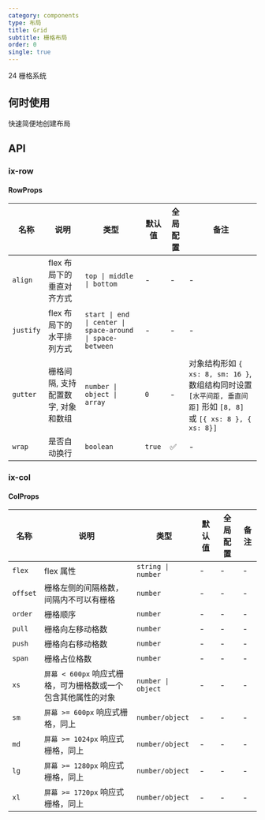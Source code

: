 ```yaml
---
category: components
type: 布局
title: Grid
subtitle: 栅格布局
order: 0
single: true
---
```


24 栅格系统

## 何时使用

快速简便地创建布局

## API

### ix-row

#### RowProps

| 名称 | 说明 | 类型  | 默认值 | 全局配置 | 备注 |
| --- | --- | --- | --- | --- | --- |
| `align` | flex 布局下的垂直对齐方式 | `top \| middle \| bottom` | - | - | - |
| `justify` | flex 布局下的水平排列方式 | `start \| end \| center \| space-around \| space-between` | - | - | - |
| `gutter` | 栅格间隔, 支持配置数字, 对象和数组 | `number \| object \| array` | `0` | - | 对象结构形如 `{ xs: 8, sm: 16 }`, 数组结构同时设置 `[水平间距, 垂直间距]` 形如 `[8, 8]` 或 `[{ xs: 8 }, { xs: 8}]` |
| `wrap` | 是否自动换行 | `boolean` | `true` | ✅ | - |

### ix-col

#### ColProps

| 名称 | 说明 | 类型  | 默认值 | 全局配置 | 备注 |
| --- | --- | --- | --- | --- | --- |
| `flex` | flex 属性 | `string \| number` | - | - | - |
| `offset` | 栅格左侧的间隔格数，间隔内不可以有栅格 | `number` | - | - | - |
| `order` | 栅格顺序 | `number` | - | - | - |
| `pull` | 栅格向左移动格数 | `number` | - | - | - |
| `push` | 栅格向右移动格数 | `number` | - | - | - |
| `span` | 栅格占位格数 | `number` | - | -  | - |
| `xs` | `屏幕 < 600px` 响应式栅格，可为栅格数或一个包含其他属性的对象 | `number \| object` | - | -  | - |
| `sm` | `屏幕 >= 600px` 响应式栅格，同上 | `number/object` | - | -  | - |
| `md` | `屏幕 >= 1024px` 响应式栅格，同上 | `number/object` | - | -  | - |
| `lg` | `屏幕 >= 1280px` 响应式栅格，同上 | `number/object` | - | -  | - |
| `xl` | `屏幕 >= 1720px` 响应式栅格，同上 | `number/object` | - | -  | - |
